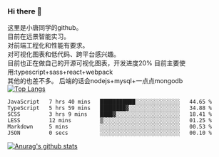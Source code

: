 ### Hi there 👋

这里是小唐同学的github。<br>
目前在远景智能实习。<br>
对前端工程化和性能有要求。<br>
对可视化图表和低代码、跨平台感兴趣。<br>
目前也正在做自己的开源可视化图表，开发进度20%
目前主要使用:typescript+sass+react+webpack<br>
其他的也差不多。
后端的话会nodejs+mysql+一点点mongodb<br>
[![Top Langs](https://github-readme-stats.vercel.app/api/top-langs/?username=isaacttttttt&layout=compact)](https://github.com/anuraghazra/github-readme-stats)<br>
<!--START_SECTION:waka-->

```text
JavaScript   7 hrs 40 mins   ███████████░░░░░░░░░░░░░░   44.65 %
TypeScript   5 hrs 59 mins   ████████▓░░░░░░░░░░░░░░░░   34.88 %
SCSS         3 hrs 9 mins    ████▓░░░░░░░░░░░░░░░░░░░░   18.41 %
LESS         12 mins         ▒░░░░░░░░░░░░░░░░░░░░░░░░   01.25 %
Markdown     5 mins          ░░░░░░░░░░░░░░░░░░░░░░░░░   00.53 %
JSON         0 secs          ░░░░░░░░░░░░░░░░░░░░░░░░░   00.10 %
```

<!--END_SECTION:waka-->

[![Anurag's github stats](https://github-readme-stats.vercel.app/api?username=isaacttttttt)](https://github.com/anuraghazra/github-readme-stats)

